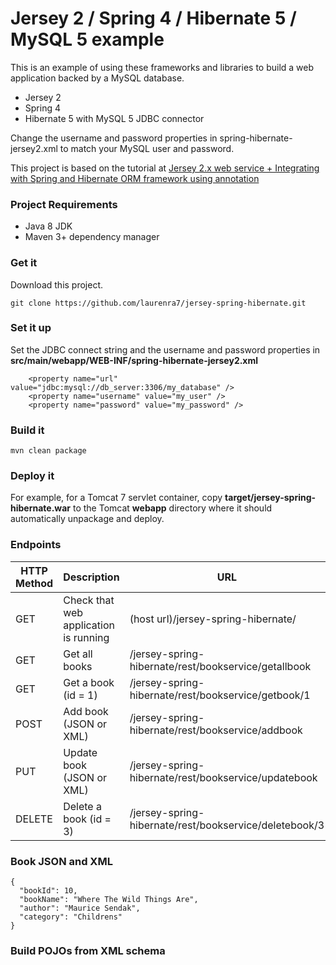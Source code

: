 # Jersey 2 / Spring 4 / Hibernate 5 / MySQL 5 example
This is an example of using these frameworks and libraries to build a
web application backed by a MySQL database.

- Jersey 2
- Spring 4
- Hibernate 5 with MySQL 5 JDBC connector

Change the username and password properties in spring-hibernate-jersey2.xml
to match your MySQL user and password.

This project is based on the tutorial at [Jersey 2.x web service +
Integrating with Spring and Hibernate ORM framework using
annotation](http://www.benchresources.net/jersey-2-x-web-service-integrating-with-spring-and-hibernate-orm-framework-using-annotation/)

### Project Requirements

- Java 8 JDK
- Maven 3+ dependency manager

### Get it

Download this project.

```
git clone https://github.com/laurenra7/jersey-spring-hibernate.git
```

### Set it up

Set the JDBC connect string and the username and password properties in
**src/main/webapp/WEB-INF/spring-hibernate-jersey2.xml**

```
    <property name="url" value="jdbc:mysql://db_server:3306/my_database" />
    <property name="username" value="my_user" />
    <property name="password" value="my_password" />
```

### Build it

```
mvn clean package
```

### Deploy it

For example, for a Tomcat 7 servlet container, copy **target/jersey-spring-hibernate.war**
to the Tomcat **webapp** directory where it should automatically unpackage
and deploy.

### Endpoints

| HTTP Method | Description                           | URL                                                    |
| ----------- | ------------------------------------- | ------------------------------------------------------ |
| GET         | Check that web application is running | (host url)/jersey-spring-hibernate/                    |
| GET         | Get all books                         | /jersey-spring-hibernate/rest/bookservice/getallbook   |
| GET         | Get a book (id = 1)                   | /jersey-spring-hibernate/rest/bookservice/getbook/1    |
| POST        | Add book (JSON or XML)                | /jersey-spring-hibernate/rest/bookservice/addbook      |
| PUT         | Update book (JSON or XML)             | /jersey-spring-hibernate/rest/bookservice/updatebook   |
| DELETE      | Delete a book (id = 3)                | /jersey-spring-hibernate/rest/bookservice/deletebook/3 |

### Book JSON and XML

```
{
  "bookId": 10,
  "bookName": "Where The Wild Things Are",
  "author": "Maurice Sendak",
  "category": "Childrens"
}
```

### Build POJOs from XML schema
